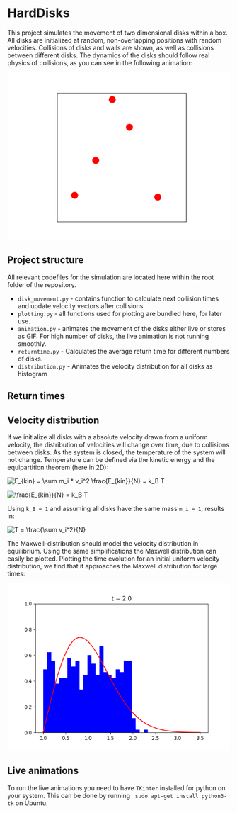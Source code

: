 # HardDisks

This project simulates the movement of two dimensional disks within a box. All disks are 
initialized at random, non-overlapping positions with random velocities. Collisions of disks 
and walls are shown, as well as collisions between different disks. The dynamics of the disks 
should follow real physics of collisions, as you can see in the following animation:

![Dynamics 10 disks](results/dynamics.gif)

## Project structure
All relevant codefiles for the simulation are located here within the root folder of the repository.

* `disk_movement.py` - contains function to calculate next collision times and update velocity vectors
after collisions
* `plotting.py` - all functions used for plotting are bundled here, for later use.
* `animation.py` - animates the movement of the disks either live or stores as GIF. For high
number of disks, the live animation is not running smoothly.
* `returntime.py` - Calculates the average return time for different numbers of disks.
* `distribution.py` - Animates the velocity distribution for all disks as histogram

## Return times

## Velocity distribution
If we initialize all disks with a absolute velocity drawn from a uniform velocity, the distribution 
of velocities will change over time, due to collisions between disks. As the system is closed, the 
temperature of the system will not change. Temperature can be defined via the kinetic energy and 
the equipartition theorem (here in 2D):

![E_{kin} = \sum m_i * v_i^2$$ $$ \frac{E_{kin}}{N} = k_B T](https://render.githubusercontent.com/render/math?math=E_%7Bkin%7D%20%3D%20%5Csum%20m_i%20*%20v_i%5E2%24%24%20%24%24%20%5Cfrac%7BE_%7Bkin%7D%7D%7BN%7D%20%3D%20k_B%20T)

![\frac{E_{kin}}{N} = k_B T ](https://render.githubusercontent.com/render/math?math=%5Cfrac%7BE_%7Bkin%7D%7D%7BN%7D%20%3D%20k_B%20T%20)

Using `k_B = 1` and assuming all disks have the same mass `m_i = 1`, results in: 

![T = \frac{\sum v_i^2}{N}](https://render.githubusercontent.com/render/math?math=T%20%3D%20%5Cfrac%7B%5Csum%20v_i%5E2%7D%7BN%7D)

The Maxwell-distribution should model the velocity distribution in equilibrium. Using the same 
simplifications the Maxwell distribution can easily be plotted. 
Plotting the time evolution for an initial uniform velocity distribution, we find that it approaches
the Maxwell distribution for large times:

![Velocity distribution for 500 disks](results/distribution500.gif)

## Live animations
To run the live animations you need to have `TKinter` installed for python on your system.
This can be done by running ``` sudo apt-get install python3-tk``` on Ubuntu.  